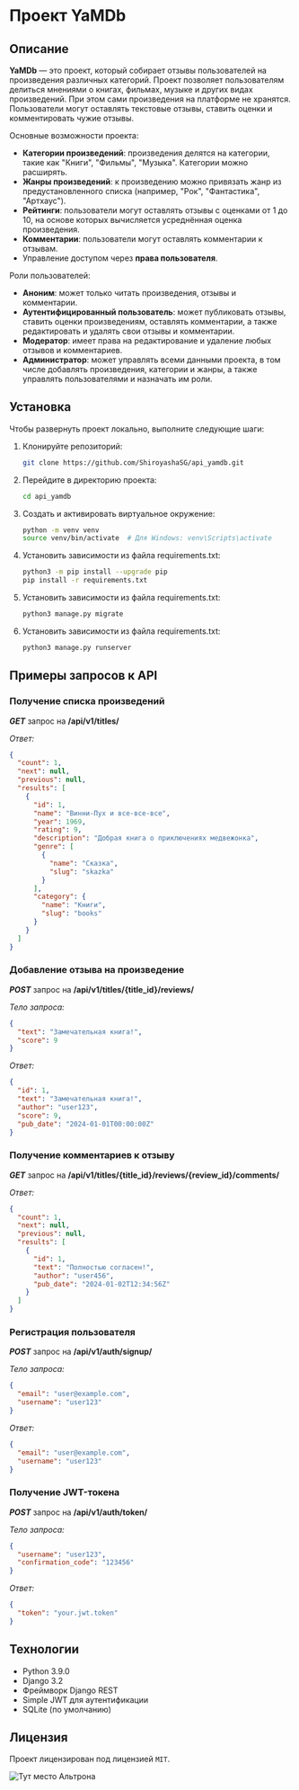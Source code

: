 # Проект YaMDb

## Описание

**YaMDb** — это проект, который собирает отзывы пользователей на произведения различных категорий. Проект позволяет пользователям делиться мнениями о книгах, фильмах, музыке и других видах произведений. При этом сами произведения на платформе не хранятся. Пользователи могут оставлять текстовые отзывы, ставить оценки и комментировать чужие отзывы.

Основные возможности проекта:
- **Категории произведений**: произведения делятся на категории, такие как "Книги", "Фильмы", "Музыка". Категории можно расширять.
- **Жанры произведений**: к произведению можно привязать жанр из предустановленного списка (например, "Рок", "Фантастика", "Артхаус").
- **Рейтинги**: пользователи могут оставлять отзывы с оценками от 1 до 10, на основе которых вычисляется усреднённая оценка произведения.
- **Комментарии**: пользователи могут оставлять комментарии к отзывам.
- Управление доступом через **права пользователя**.

Роли пользователей:
- **Аноним**: может только читать произведения, отзывы и комментарии.
- **Аутентифицированный пользователь**: может публиковать отзывы, ставить оценки произведениям, оставлять комментарии, а также редактировать и удалять свои отзывы и комментарии.
- **Модератор**: имеет права на редактирование и удаление любых отзывов и комментариев.
- **Администратор**: может управлять всеми данными проекта, в том числе добавлять произведения, категории и жанры, а также управлять пользователями и назначать им роли.

## Установка

Чтобы развернуть проект локально, выполните следующие шаги:

1. Клонируйте репозиторий:
   ```bash
   git clone https://github.com/ShiroyashaSG/api_yamdb.git
   ```
2. Перейдите в директорию проекта:
   ```bash
   cd api_yamdb
   ```
3. Cоздать и активировать виртуальное окружение:
   ```bash
   python -m venv venv
   source venv/bin/activate  # Для Windows: venv\Scripts\activate
   ```
4. Установить зависимости из файла requirements.txt:
   ```bash
   python3 -m pip install --upgrade pip
   pip install -r requirements.txt
   ```
5. Установить зависимости из файла requirements.txt:
   ```bash
   python3 manage.py migrate
   ```
6. Установить зависимости из файла requirements.txt:
   ```bash
   python3 manage.py runserver
   ```

## Примеры запросов к API

### Получение списка произведений
***GET*** запрос на **/api/v1/titles/**

_Ответ:_
```json
{
  "count": 1,
  "next": null,
  "previous": null,
  "results": [
    {
      "id": 1,
      "name": "Винни-Пух и все-все-все",
      "year": 1969,
      "rating": 9,
      "description": "Добрая книга о приключениях медвежонка",
      "genre": [
        {
          "name": "Сказка",
          "slug": "skazka"
        }
      ],
      "category": {
        "name": "Книги",
        "slug": "books"
      }
    }
  ]
}
```

### Добавление отзыва на произведение
***POST*** запрос на **/api/v1/titles/{title_id}/reviews/**

_Тело запроса:_
```json
{
  "text": "Замечательная книга!",
  "score": 9
}
```
_Ответ:_
```json
{
  "id": 1,
  "text": "Замечательная книга!",
  "author": "user123",
  "score": 9,
  "pub_date": "2024-01-01T00:00:00Z"
}
```

### Получение комментариев к отзыву
***GET*** запрос на **/api/v1/titles/{title_id}/reviews/{review_id}/comments/**

_Ответ:_
```json
{
  "count": 1,
  "next": null,
  "previous": null,
  "results": [
    {
      "id": 1,
      "text": "Полностью согласен!",
      "author": "user456",
      "pub_date": "2024-01-02T12:34:56Z"
    }
  ]
}
```

### Регистрация пользователя
***POST*** запрос на **/api/v1/auth/signup/**

_Тело запроса:_
```json
{
  "email": "user@example.com",
  "username": "user123"
}
```
_Ответ:_
```json
{
  "email": "user@example.com",
  "username": "user123"
}
```

### Получение JWT-токена
***POST*** запрос на **/api/v1/auth/token/**

_Тело запроса:_
```json
{
  "username": "user123",
  "confirmation_code": "123456"
}
```
_Ответ:_
```json
{
  "token": "your.jwt.token"
}
```

## Технологии
* Python 3.9.0
* Django 3.2
* Фреймворк Django REST
* Simple JWT для аутентификации
* SQLite (по умолчанию)

## Лицензия
Проект лицензирован под лицензией `MIT`.

![Тут место Альтрона](https://github.com/user-attachments/assets/bbb1c0a7-fe82-4a98-b029-f533760b0908)
